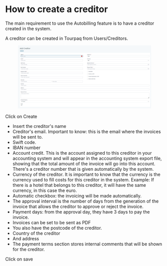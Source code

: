 # How to create a creditor

The main requirement to use the Autobilling feature is to have a creditor created in the system.&#x20;

A creditor can be created in Tourpaq from Users/Creditors.

<figure><img src="../.gitbook/assets/image (17) (1) (1) (1) (1) (1) (1) (1) (1) (1) (1) (1) (1) (1) (1).png" alt=""><figcaption></figcaption></figure>

Click on Create

* Insert the creditor's name&#x20;
* Creditor's email. Important to know: this is the email where the invoices will be sent to.&#x20;
* Swift code.&#x20;
* IBAN number&#x20;
* Account credit. This is the account assigned to this creditor in your accounting system and will appear in the accounting system export file, showing that the total amount of the invoice will go into this account. There's a creditor number that is given automatically by the system.&#x20;
* Currency of the creditor. It is important to know that the currency is the currency used to fill costs for this creditor in the system. Example: If there is a hotel that belongs to this creditor, it will have the same currency, in this case the euro.&#x20;
* Automatic checkbox: the invoicing will be made automatically.&#x20;
* The approval interval is the number of days from the generation of the invoice that allows the creditor to approve or reject the invoice.&#x20;
* Payment days: from the approval day, they have 3 days to pay the invoice.&#x20;
* Invoices can be set to be sent as PDF
* You also have the postcode of the creditor.&#x20;
* Country of the creditor&#x20;
* And address&#x20;
* The payment terms section stores internal comments that will be shown for the creditor.&#x20;

Click on save
